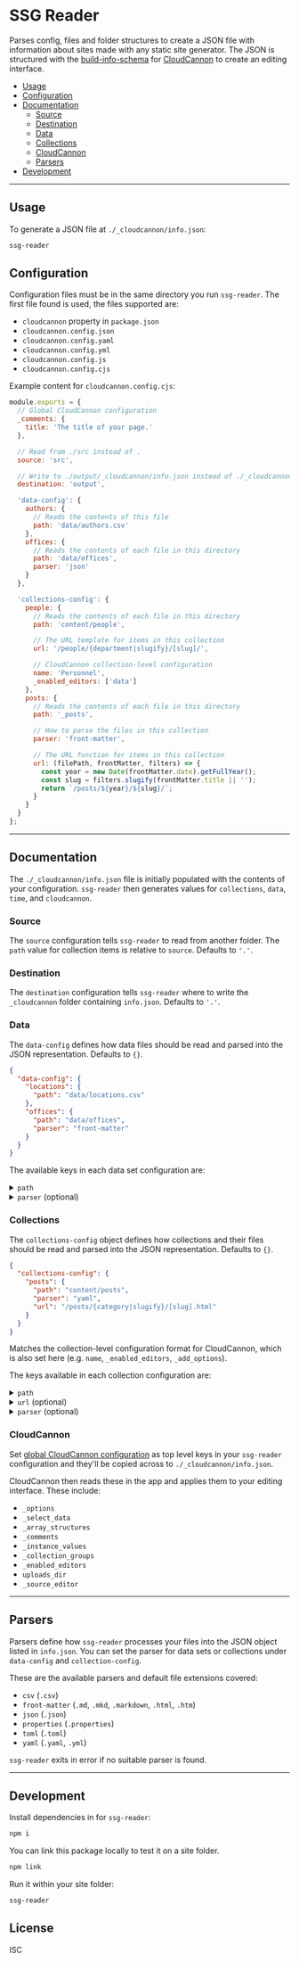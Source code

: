 # SSG Reader

Parses config, files and folder structures to create a JSON file with information about
sites made with any static site generator. The JSON is structured with the [build-info-schema](https://github.com/CloudCannon/build-info-schema) for [CloudCannon](https://cloudcannon.com/) to create an editing interface.

- [Usage](#usage)
- [Configuration](#configuration)
- [Documentation](#documentation)
  - [Source](#source)
  - [Destination](#destination)
  - [Data](#data)
  - [Collections](#collections)
  - [CloudCannon](#cloudcannon)
  - [Parsers](#parsers)
- [Development](#development)

***

## Usage

To generate a JSON file at `./_cloudcannon/info.json`:

```bash
ssg-reader
```

## Configuration

Configuration files must be in the same directory you run `ssg-reader`. The first file found is used, the files supported are:

- `cloudcannon` property in `package.json`
- `cloudcannon.config.json`
- `cloudcannon.config.yaml`
- `cloudcannon.config.yml`
- `cloudcannon.config.js`
- `cloudcannon.config.cjs`

Example content for `cloudcannon.config.cjs`:

```javascript
module.exports = {
  // Global CloudCannon configuration
  _comments: {
    title: 'The title of your page.'
  },

  // Read from ./src instead of .
  source: 'src',

  // Write to ./output/_cloudcannon/info.json instead of ./_cloudcannon/info.json
  destination: 'output',

  'data-config': {
    authors: {
      // Reads the contents of this file
      path: 'data/authors.csv'
    },
    offices: {
      // Reads the contents of each file in this directory
      path: 'data/offices',
      parser: 'json'
    }
  },

  'collections-config': {
    people: {
      // Reads the contents of each file in this directory
      path: 'content/people',

      // The URL template for items in this collection
      url: '/people/{department|slugify}/[slug]/',

      // CloudCannon collection-level configuration
      name: 'Personnel',
      _enabled_editors: ['data']
    },
    posts: {
      // Reads the contents of each file in this directory
      path: '_posts',

      // How to parse the files in this collection
      parser: 'front-matter',

      // The URL function for items in this collection
      url: (filePath, frontMatter, filters) => {
        const year = new Date(frontMatter.date).getFullYear();
        const slug = filters.slugify(frontMatter.title || '');
        return `/posts/${year}/${slug}/`;
      }
    }
  }
};
```

***

## Documentation

The `./_cloudcannon/info.json` file is initially populated with the contents
of your configuration. `ssg-reader` then generates values for `collections`,
`data`, `time`, and `cloudcannon`.

### Source

The `source` configuration tells `ssg-reader` to read from another folder.
The `path` value for collection items is relative to `source`. Defaults to `'.'`.

### Destination

The `destination` configuration tells `ssg-reader` where to write the `_cloudcannon` folder containing `info.json`. Defaults to `'.'`.

### Data

The `data-config` defines how data files should be read and parsed into the JSON representation. Defaults to `{}`.

```json
{
  "data-config": {
    "locations": {
      "path": "data/locations.csv"
    },
    "offices": {
      "path": "data/offices",
      "parser": "front-matter"
    }
  }
}
```

The available keys in each data set configuration are:

<details>
  <summary><code>path</code></summary>

#### Path

The `path` is a reference to either:

- The top-most folder where the files in this data set are stored.
- The file containing the data.

Both options are relative to `source`.
</details>

<details>
  <summary><code>parser</code> (optional)</summary>

#### Parser

The `parser` field should state which [Parser](#parsers) you want to use to read the file or files in this data set.
</details>

### Collections

The `collections-config` object defines how collections and their files should be read and parsed into the JSON representation. Defaults to `{}`.

```json
{
  "collections-config": {
    "posts": {
      "path": "content/posts",
      "parser": "yaml",
      "url": "/posts/{category|slugify}/[slug].html"
    }
  }
}
```

Matches the collection-level configuration format for CloudCannon, which is also set here (e.g. `name`, `_enabled_editors`, `_add_options`).

The keys available in each collection configuration are:

<details>
  <summary><code>path</code></summary>

#### Path

The `path` is the top-most folder where the files in this collection are stored. It is relative to `source`.
</details>

<details>
  <summary><code>url</code> (optional)</summary>

#### URL

The URL pattern for items in this collection. More details in [URL](#url) section below.

The `url` in each collection config is used to build the `url` field for items in the collection. Similar to permalink in many SSGs.

Can be a string or a function. Defaults to `''`.

Functions are are supported with `.js` or `.cjs` files. Given file path, front matter and filters as arguments. The return value should be the slash-prefixed URL string.

Strings are used as a template to build the URL.
There are two types of placeholders available, file and data.
Placeholders resulting in empty values are supported. Sequential slashes in URLs are condensed to one.

File placeholders are always available, and provided by `ssg-reader`:

- `[path]` is the full path of the file, relative to `source`.
- `[slug]` is the filename, excluding extension.
- `[ext]` is the last extension, including `.`.

Data placeholders are populated from front matter or data values in the file, and support a number of filters:

- `{title}` is the `title` from inside the file.
- `{id}` is the `id` from inside the file.
- `{title|lowercase}` is `title` from inside the file, lower cased.
- `{category|slugify}` is `category` from inside the file, slugified.
- `{tag|slugify|uppercase}` is `tag` from inside the file, slugified, then upper cased.

</details>

<details>
  <summary><code>parser</code> (optional)</summary>

#### Parser

The `parser` field should state which [Parser](#parsers) you want to use to read the files in this collection.
</details>

### CloudCannon

Set [global CloudCannon configuration](https://cloudcannon.com/documentation/edit/editing/configuration/#configuration) as top level keys in your `ssg-reader` configuration and they'll be copied across to `./_cloudcannon/info.json`.

CloudCannon then reads these in the app and applies them to your editing interface. These include:

- `_options`
- `_select_data`
- `_array_structures`
- `_comments`
- `_instance_values`
- `_collection_groups`
- `_enabled_editors`
- `uploads_dir`
- `_source_editor`

***

## Parsers

Parsers define how `ssg-reader` processes your files into the JSON
object listed in `info.json`. You can set the parser for data sets or collections under `data-config` and `collection-config`.

These are the available parsers and default file extensions covered:

- `csv` (`.csv`)
- `front-matter` (`.md`, `.mkd`, `.markdown`, `.html`, `.htm`)
- `json` (`.json`)
- `properties` (`.properties`)
- `toml` (`.toml`)
- `yaml` (`.yaml`, `.yml`)

`ssg-reader` exits in error if no suitable parser is found.

***

## Development

Install dependencies in for `ssg-reader`:

```bash
npm i
```

You can link this package locally to test it on a site folder.

```bash
npm link
```

Run it within your site folder:

```bash
ssg-reader
```

## License

ISC
